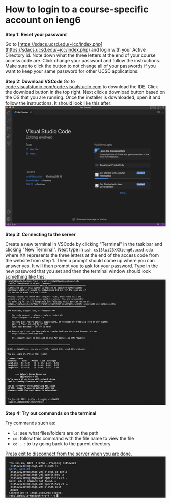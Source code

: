 # How to login to a course-specific account on ieng6

**Step 1: Reset your password**

Go to [https://sdacs.ucsd.edu/~icc/index.php](https://sdacs.ucsd.edu/~icc/index.php) and login with your Active Directory id. Note down what the three letters at the end of your course access code are. Click change your password and follow the instructions.
Make sure to click the button to not change all of your passwords if you want to keep your same password for other UCSD applications.

**Step 2: Download VSCode**
Go to [code.visualstudio.com/code.visualstudio.com](code.visualstudio.com/code.visualstudio.com/) to download the IDE. Click the download button in the
top right. Next click a download button based on the OS that you are running. Once the installer is downloaded, open it and follow the instructions.
It should look like this after:
![Image](Screen%20Shot%202023-01-12%20at%204.44.27%20PM.png)

**Step 3: Connecting to the server**

Create a new terminal in VSCode by clicking "Terminal" in the task bar and clicking "New Terminal". Next type in `ssh cs15lwi23XX@ieng6.ucsd.edu` where XX represents the three letters at the end of the access code from
the website from step 1. Then a prompt should come up where you can answer yes. It will then prompt you to ask for your password. Type in the new password that you set and then the terminal window should look something like this:
![Image](Screen%20Shot%202023-01-26%20at%201.50.16%20PM.png)

**Step 4: Try out commands on the terminal**

Try commands such as:
* `ls`: see what files/folders are on the path
* `cd`: follow this command with the file name to view the file
* `cd ..`: to try going back to the parent directory

Press exit to disconnect from the server when you are done.
![Image](Screen%20Shot%202023-01-26%20at%202.00.53%20PM.png)
